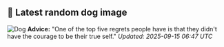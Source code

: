 ## 🐶 Latest random dog image
![Dog](https://images.dog.ceo/breeds/bouvier/n02106382_1131.jpg)
**Advice:** "One of the top five regrets people have is that they didn't have the courage to be their true self."
*Updated: 2025-09-15 06:47 UTC*
